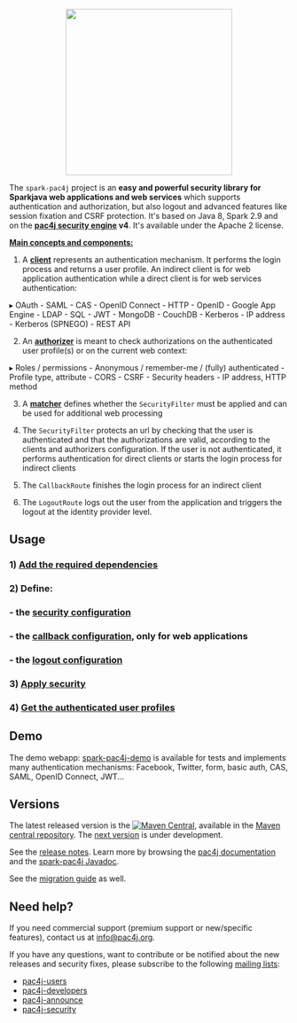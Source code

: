 <p align="center">
  <img src="https://pac4j.github.io/pac4j/img/logo-spark.png" width="300" />
</p>

The `spark-pac4j` project is an **easy and powerful security library for Sparkjava web applications and web services** which supports authentication and authorization, but also logout and advanced features like session fixation and CSRF protection.
It's based on Java 8, Spark 2.9 and on the **[pac4j security engine](https://github.com/pac4j/pac4j) v4**. It's available under the Apache 2 license.

[**Main concepts and components:**](http://www.pac4j.org/docs/main-concepts-and-components.html)

1) A [**client**](http://www.pac4j.org/docs/clients.html) represents an authentication mechanism. It performs the login process and returns a user profile. An indirect client is for web application authentication while a direct client is for web services authentication:

&#9656; OAuth - SAML - CAS - OpenID Connect - HTTP - OpenID - Google App Engine - LDAP - SQL - JWT - MongoDB - CouchDB - Kerberos - IP address - Kerberos (SPNEGO) - REST API

2) An [**authorizer**](http://www.pac4j.org/docs/authorizers.html) is meant to check authorizations on the authenticated user profile(s) or on the current web context:

&#9656; Roles / permissions - Anonymous / remember-me / (fully) authenticated - Profile type, attribute -  CORS - CSRF - Security headers - IP address, HTTP method

3) A [**matcher**](http://www.pac4j.org/docs/matchers.html) defines whether the `SecurityFilter` must be applied and can be used for additional web processing

4) The `SecurityFilter` protects an url by checking that the user is authenticated and that the authorizations are valid, according to the clients and authorizers configuration. If the user is not authenticated, it performs authentication for direct clients or starts the login process for indirect clients

5) The `CallbackRoute` finishes the login process for an indirect client

6) The `LogoutRoute` logs out the user from the application and triggers the logout at the identity provider level.


## Usage

### 1) [Add the required dependencies](https://github.com/pac4j/spark-pac4j/wiki/Dependencies)

### 2) Define:

### - the [security configuration](https://github.com/pac4j/spark-pac4j/wiki/Security-configuration)
### - the [callback configuration](https://github.com/pac4j/spark-pac4j/wiki/Callback-configuration), only for web applications
### - the [logout configuration](https://github.com/pac4j/spark-pac4j/wiki/Logout-configuration)

### 3) [Apply security](https://github.com/pac4j/spark-pac4j/wiki/Apply-security)

### 4) [Get the authenticated user profiles](https://github.com/pac4j/spark-pac4j/wiki/Get-the-authenticated-user-profiles)


## Demo

The demo webapp: [spark-pac4j-demo](https://github.com/pac4j/spark-pac4j-demo) is available for tests and implements many authentication mechanisms: Facebook, Twitter, form, basic auth, CAS, SAML, OpenID Connect, JWT...


## Versions

The latest released version is the [![Maven Central](https://maven-badges.herokuapp.com/maven-central/org.pac4j/spark-pac4j/badge.svg?style=flat)](https://maven-badges.herokuapp.com/maven-central/org.pac4j/spark-pac4j), available in the [Maven central repository](https://repo.maven.apache.org/maven2).
The [next version](https://github.com/pac4j/spark-pac4j/wiki/Next-version) is under development.

See the [release notes](https://github.com/pac4j/spark-pac4j/wiki/Release-Notes). Learn more by browsing the [pac4j documentation](https://www.javadoc.io/doc/org.pac4j/pac4j-core/4.0.0/index.html) and the [spark-pac4j Javadoc](http://www.javadoc.io/doc/org.pac4j/spark-pac4j/4.0.0).

See the [migration guide](https://github.com/pac4j/spark-pac4j/wiki/Migration-guide) as well.


## Need help?

If you need commercial support (premium support or new/specific features), contact us at [info@pac4j.org](mailto:info@pac4j.org).

If you have any questions, want to contribute or be notified about the new releases and security fixes, please subscribe to the following [mailing lists](http://www.pac4j.org/mailing-lists.html):

- [pac4j-users](https://groups.google.com/forum/?hl=en#!forum/pac4j-users)
- [pac4j-developers](https://groups.google.com/forum/?hl=en#!forum/pac4j-dev)
- [pac4j-announce](https://groups.google.com/forum/?hl=en#!forum/pac4j-announce)
- [pac4j-security](https://groups.google.com/forum/#!forum/pac4j-security)
